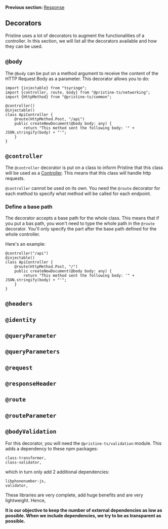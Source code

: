 <p>
   <strong>Previous section: </strong> <a href="docs/getting-started/02-controllers/03.response.md">Response</a>
</p>


Decorators
-------

Pristine uses a lot of decorators to augment the functionalities of a controller. In this section, we will list all the decorators available and how they can be used.

## `@body`
The `@body` can be put on a method argument to receive the content of the HTTP Request Body as a parameter. This decorator allows you to do:

```
import {injectable} from "tsyringe";
import {controller, route, body} from "@pristine-ts/networking";
import {HttpMethod} from "@pristine-ts/common";

@controller()
@injectable()
class ApiController {
    @route(HttpMethod.Post, "/api")  
    public createNewDocument(@body body: any) {
        return "This method sent the following body: '" + JSON.stringify(body) + "'";
    }
}
```


## `@controller`
The `@controller` decorator is put on a class to inform Pristine that this class will be used as a [Controller](00.index.md). This means that this class will handle http requests.

`@controller` cannot be used on its own. You need the `@route` decorator for each method to specify what method will be called for each endpoint.

### Define a base path
The decorator accepts a base path for the whole class. This means that if you put a bas path, you won't need to type the whole path in the `@route` decorator. 
You'll only specify the part after the base path defined for the whole controller.

Here's an example:
```
@controller("/api")
@injectable()
class ApiController {
    @route(HttpMethod.Post, "/")  
    public createNewDocument(@body body: any) {
        return "This method sent the following body: '" + JSON.stringify(body) + "'";
    }
}
```

## `@headers`

## `@identity`

## `@queryParameter`

## `@queryParameters`

## `@request`

## `@responseHeader`

## `@route`

## `@routeParameter`

## `@bodyValidation`
For this decorator, you will need the `@pristine-ts/validation` module. This adds a dependency to these npm packages: 
```
class-transformer,
class-validator,
```

which in turn only add 2 additional dependencies:

```
libphonenumber-js,
validator,
```

These libraries are very complete, add huge benefits and are very lightweight. Hence, 

**It is our objective to keep the number of external dependencies as low as possible. When we include dependencies, we try to be as transparent as possible.** 